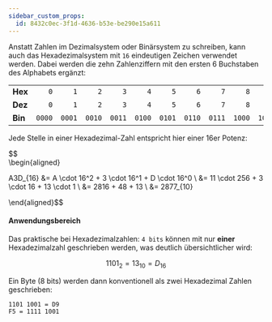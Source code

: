 ```yaml
---
sidebar_custom_props:
  id: 8432c0ec-3f1d-4636-b53e-be290e15a611
---
```

Anstatt Zahlen im Dezimalsystem oder Binärsystem zu schreiben, kann auch das Hexadezimalsystem mit `16` eindeutigen Zeichen verwendet werden. Dabei werden die zehn Zahlenziffern mit den ersten 6 Buchstaben des Alphabets ergänzt:

<div className="slim-table no-header">

|         |        |        |        |        |        |        |        |        |        |        |        |        |        |        |        |        |
| :------ | -----: | -----: | -----: | -----: | -----: | -----: | -----: | -----: | -----: | -----: | -----: | -----: | -----: | -----: | -----: | -----: |
| **Hex** |    `0` |    `1` |    `2` |    `3` |    `4` |    `5` |    `6` |    `7` |    `8` |    `9` |    `A` |    `B` |    `C` |    `D` |    `E` |    `F` |
| **Dez** |    `0` |    `1` |    `2` |    `3` |    `4` |    `5` |    `6` |    `7` |    `8` |    `9` |   `10` |   `11` |   `12` |   `13` |   `14` |   `15` |
| **Bin** | `0000` | `0001` | `0010` | `0011` | `0100` | `0101` | `0110` | `0111` | `1000` | `1001` | `1010` | `1011` | `1100` | `1101` | `1110` | `1111` |

</div>

Jede Stelle in einer Hexadezimal-Zahl entspricht hier einer 16er Potenz:


$$\
\begin{aligned}

A3D_{16} &= A \cdot 16^2 + 3 \cdot 16^1 + D \cdot 16^0 \\
    &= 11 \cdot 256 + 3 \cdot 16 + 13 \cdot 1 \\
    &= 2816 + 48 + 13 \\
    &= 2877_{10}

\end{aligned}$$

#### Anwendungsbereich

Das praktische bei Hexadezimalzahlen: `4 bits` können mit nur **einer** Hexadezimalzahl geschrieben werden, was deutlich übersichtlicher wird:

$$
1101_{2} = 13_{10} = D_{16}
$$

Ein Byte (8 bits) werden dann konventionell als zwei Hexadezimal Zahlen geschrieben:

```
1101 1001 = D9
F5 = 1111 1001
```
